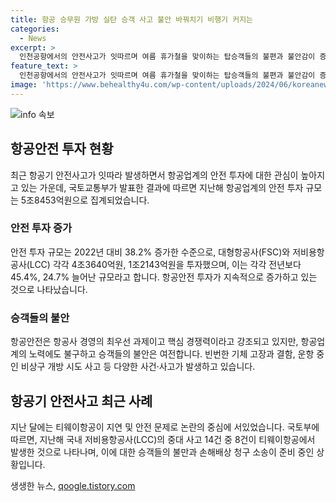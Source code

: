 ```yaml
---
title: 항공 승무원 가방 실탄 승객 사고 불안 바꿔치기 비행기 커지는
categories:
  - News
excerpt: >
  인천공항에서의 안전사고가 잇따르며 여름 휴가철을 맞이하는 탑승객들의 불편과 불안감이 증가하고 있다. 그러나 국토교통부의 발표에 따르면 항공업계의 안전 투자 규모는 2022년보다 38.2% 증가한 5조8453억원으로 집계되었다. 이러한 항공안전 투자 증가에도 불구하고 기체 고장과 결함, 운항 중인 비상구 개방 시도 사고 등 다양한 사건·사고가 발생하고 있어 승객들의 불안은 여전한 상황이다. 특히 티웨이항공의 안전 문제로 인해 논란이 계속되고 있으며 손해배상 청구 소송까지 준비 중인 상황이다.
feature_text: >
  인천공항에서의 안전사고가 잇따르며 여름 휴가철을 맞이하는 탑승객들의 불편과 불안감이 증가하고 있다. 그러나 국토교통부의 발표에 따르면 항공업계의 안전 투자 규모는 2022년보다 38.2% 증가한 5조8453억원으로 집계되었다. 이러한 항공안전 투자 증가에도 불구하고 기체 고장과 결함, 운항 중인 비상구 개방 시도 사고 등 다양한 사건·사고가 발생하고 있어 승객들의 불안은 여전한 상황이다. 특히 티웨이항공의 안전 문제로 인해 논란이 계속되고 있으며 손해배상 청구 소송까지 준비 중인 상황이다.
image: 'https://www.behealthy4u.com/wp-content/uploads/2024/06/koreanews.jpg'
---
```


<p><img src="https://www.behealthy4u.com/wp-content/uploads/2024/06/koreanews.jpg" alt="info 속보" /></p>

<h2 data-ke-size="size26">항공안전 투자 현황</h2>

<p data-ke-size="size16">최근 항공기 안전사고가 잇따라 발생하면서 항공업계의 안전 투자에 대한 관심이 높아지고 있는 가운데, 국토교통부가 발표한 결과에 따르면 지난해 항공업계의 안전 투자 규모는 5조8453억원으로 집계되었습니다.</p>

<h3>안전 투자 증가</h3>

<p data-ke-size="size16">안전 투자 규모는 2022년 대비 38.2% 증가한 수준으로, 대형항공사(FSC)와 저비용항공사(LCC) 각각 4조3640억원, 1조2143억원을 투자했으며, 이는 각각 전년보다 45.4%, 24.7% 늘어난 규모라고 합니다. 항공안전 투자가 지속적으로 증가하고 있는 것으로 나타났습니다.</p>

<h3>승객들의 불안</h3>

<p data-ke-size="size16">항공안전은 항공사 경영의 최우선 과제이고 핵심 경쟁력이라고 강조되고 있지만, 항공업계의 노력에도 불구하고 승객들의 불안은 여전합니다. 빈번한 기체 고장과 결함, 운항 중인 비상구 개방 시도 사고 등 다양한 사건·사고가 발생하고 있습니다.</p>

<h2 data-ke-size="size26">항공기 안전사고 최근 사례</h2>

<p data-ke-size="size16">지난 달에는 티웨이항공이 지연 및 안전 문제로 논란의 중심에 서있었습니다. 국토부에 따르면, 지난해 국내 저비용항공사(LCC)의 중대 사고 14건 중 8건이 티웨이항공에서 발생한 것으로 나타나며, 이에 대한 승객들의 불만과 손해배상 청구 소송이 준비 중인 상황입니다.</p>
생생한 뉴스, <a href="https://qoogle.tistory.com" rel="dofollow">qoogle.tistory.com</a>


